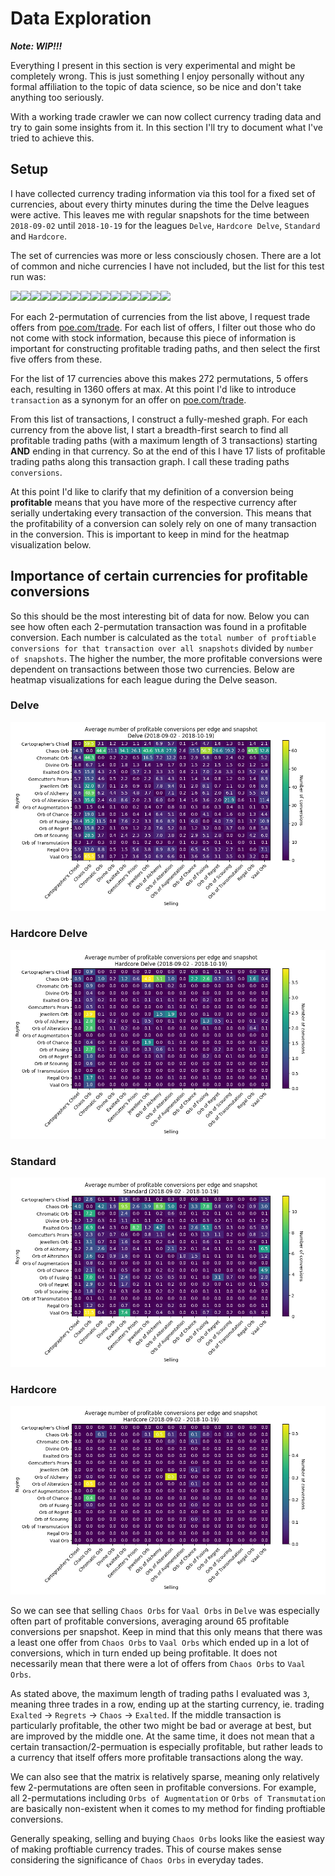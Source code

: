 # Data Exploration

***Note: WIP!!!***

Everything I present in this section is very experimental and might be completely wrong. This is just something I enjoy personally without any formal affiliation to the topic of data science, so be nice and don't take anything too seriously.

With a working trade crawler we can now collect currency trading data and try to gain some insights from it. In this section I'll try to document what I've tried to achieve this.

## Setup
I have collected currency trading information via this tool for a fixed set of currencies, about every thirty minutes during the time the Delve leagues were active.
This leaves me with regular snapshots for the time between `2018-09-02` until `2018-10-19` for the leagues `Delve`, `Hardcore Delve`, `Standard` and `Hardcore`.

The set of currencies was more or less consciously chosen. There are a lot of common and niche currencies I have not included, but the list for this test run was:

<img src="https://d1u5p3l4wpay3k.cloudfront.net/pathofexile_gamepedia/c/cb/Orb_of_Augmentation_inventory_icon.png?version=c658d2f16f22512f9e524c1b2ad58788" width="32"/><img src="https://d1u5p3l4wpay3k.cloudfront.net/pathofexile_gamepedia/6/67/Orb_of_Transmutation_inventory_icon.png?version=2f95dd6abd2e9e6eb5a5098350f444b9" width="32"/><img src="https://d1u5p3l4wpay3k.cloudfront.net/pathofexile_gamepedia/f/fd/Chromatic_Orb_inventory_icon.png?version=143829f3bc33b5cd2727d057a330202b" width="32"/><img src="https://d1u5p3l4wpay3k.cloudfront.net/pathofexile_gamepedia/5/51/Orb_of_Scouring_inventory_icon.png?version=2490d92836e555d1fa9ce8b96a4cde98" width="32"/><img src="https://d1u5p3l4wpay3k.cloudfront.net/pathofexile_gamepedia/9/9c/Chaos_Orb_inventory_icon.png?version=3a4a05170a16dad38a3f29c18587e872" width="32"/><img src="https://d1u5p3l4wpay3k.cloudfront.net/pathofexile_gamepedia/d/d8/Orb_of_Alteration_inventory_icon.png?version=cf6e20cf8835884b69ca50a56bc076de" width="32"/><img src="https://d1u5p3l4wpay3k.cloudfront.net/pathofexile_gamepedia/5/55/Cartographer%27s_Chisel_inventory_icon.png?version=0c4cfe265e9b3bc8bc831dd60674f858" width="32"/><img src="https://d1u5p3l4wpay3k.cloudfront.net/pathofexile_gamepedia/e/e2/Gemcutter%27s_Prism_inventory_icon.png?version=1bce839e57a840244de6e9d07b929624" width="32"/><img src="https://d1u5p3l4wpay3k.cloudfront.net/pathofexile_gamepedia/6/62/Orb_of_Fusing_inventory_icon.png?version=442fbda832963ee3a42207bef33637a0" width="32"/><img src="https://d1u5p3l4wpay3k.cloudfront.net/pathofexile_gamepedia/3/33/Regal_Orb_inventory_icon.png?version=20f63c824d34f861178e0f23d13bbd14" width="32"/><img src="https://d1u5p3l4wpay3k.cloudfront.net/pathofexile_gamepedia/9/9f/Orb_of_Alchemy_inventory_icon.png?version=6a3df396aa93c31adceb0f9afe117541" width="32"/><img src="https://d1u5p3l4wpay3k.cloudfront.net/pathofexile_gamepedia/2/26/Exalted_Orb_inventory_icon.png?version=010520296d3532afddbb609b1a4fe45b" width="32"/><img src="https://d1u5p3l4wpay3k.cloudfront.net/pathofexile_gamepedia/a/a8/Orb_of_Regret_inventory_icon.png?version=08bf23a9c60c5afc34bda1786ed369bd" width="32"/><img src="https://d1u5p3l4wpay3k.cloudfront.net/pathofexile_gamepedia/4/49/Jeweller%27s_Orb_inventory_icon.png?version=1a955998de8bce79f034434e273ed611" width="32"/><img src="https://d1u5p3l4wpay3k.cloudfront.net/pathofexile_gamepedia/5/58/Divine_Orb_inventory_icon.png?version=1cb4cef4c16efed714eb1a01977ed5c3" width="32"/><img src="https://d1u5p3l4wpay3k.cloudfront.net/pathofexile_gamepedia/2/2c/Vaal_Orb_inventory_icon.png" width="32"/>

For each 2-permutation of currencies from the list above, I request trade offers from [poe.com/trade](http://pathofexile.com/trade). For each list of offers, I filter out those who do not come with stock information, because this piece of information is important for constructing profitable trading paths, and then select the first five offers from these.

For the list of 17 currencies above this makes 272 permutations, 5 offers each, resulting in 1360 offers at max. At this point I'd like to introduce `transaction` as a synonym for an offer on [poe.com/trade](http://pathofexile.com/trade).

From this list of transactions, I construct a fully-meshed graph. For each currency from the above list, I start a breadth-first search to find all profitable trading paths (with a maximum length of 3 transactions) starting **AND** ending in that currency. So at the end of this I have 17 lists of profitable trading paths along this transaction graph. I call these trading paths `conversions`.

At this point I'd like to clarify that my definition of a conversion being **profitable** means that you have more of the respective currency after serially undertaking every transaction of the conversion. This means that the profitability of a conversion can solely rely on one of many transaction in the conversion. This is important to keep in mind for the heatmap visualization below.

## Importance of certain currencies for profitable conversions
So this should be the most interesting bit of data for now. Below you can see how often each 2-permutation transaction was found in a profitable conversion.
Each number is calculated as the `total number of proftiable conversions for that transaction over all snapshots` divided by `number of snapshots`.
The higher the number, the more profitable conversions were dependent on transactions between those two currencies.
Below are heatmap visualizations for each league during the Delve season.

### Delve
![](results/delve/delve.png)

### Hardcore Delve
![](results/delve/hardcore_delve.png)

### Standard
![](results/delve/standard.png)

### Hardcore
![](results/delve/hardcore.png)

So we can see that selling `Chaos Orbs` for `Vaal Orbs` in `Delve` was especially often part of profitable conversions, averaging around 65 profitable conversions per snapshot. Keep in mind that this only means that there was a least one offer from `Chaos Orbs` to `Vaal Orbs` which ended up in a lot of conversions, which in turn ended up being profitable. It does not necessarily mean that there were a lot of offers from `Chaos Orbs` to `Vaal Orbs`.

As stated above, the maximum length of trading paths I evaluated was `3`, meaning three trades in a row, ending up at the starting currency, ie. trading `Exalted` -> `Regrets` -> `Chaos` -> `Exalted`. If the middle transaction is particularly profitable, the other two might be bad or average at best, but are improved by the middle one. At the same time, it does not mean that a certain transaction/2-permuation is especially profitable, but rather leads to a currency that itself offers more profitable transactions along the way.

We can also see that the matrix is relatively sparse, meaning only relatively few 2-permutations are often seen in profitable conversions. For example, all 2-permutations including `Orbs of Augmentation` or `Orbs of Transmutation` are basically non-existent when it comes to my method for finding proftiable conversions.

Generally speaking, selling and buying `Chaos Orbs` looks like the easiest way of making proftiable currency trades. This of course makes sense considering the significance of `Chaos Orbs` in everyday tades.
